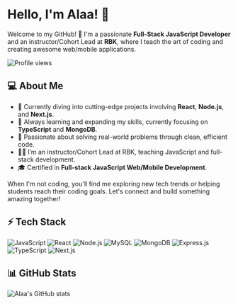 # Hello, I'm Alaa! 👋

Welcome to my GitHub! 🚀 I'm a passionate **Full-Stack JavaScript Developer** and an instructor/Cohort Lead at **RBK**, where I teach the art of coding and creating awesome web/mobile applications.

![Profile views](https://komarev.com/ghpvc/?username=Alaa-bedoui&style=flat-square)

## 💻 About Me
- 🔭 Currently diving into cutting-edge projects involving **React**, **Node.js**, and **Next.js**.
- 🌱 Always learning and expanding my skills, currently focusing on **TypeScript** and **MongoDB**.
- 🎯 Passionate about solving real-world problems through clean, efficient code.
- 👩‍💻 I’m an instructor/Cohort Lead at RBK, teaching JavaScript and full-stack development.
- 🎓 Certified in **Full-stack JavaScript Web/Mobile Development**.
  
When I'm not coding, you'll find me exploring new tech trends or helping students reach their coding goals. Let's connect and build something amazing together!

## ⚡ Tech Stack
![JavaScript](https://img.shields.io/badge/-JavaScript-333333?style=flat&logo=javascript)
![React](https://img.shields.io/badge/-React-333333?style=flat&logo=react)
![Node.js](https://img.shields.io/badge/-Node.js-333333?style=flat&logo=node.js)
![MySQL](https://img.shields.io/badge/-MySQL-333333?style=flat&logo=mysql)
![MongoDB](https://img.shields.io/badge/-MongoDB-333333?style=flat&logo=mongodb)
![Express.js](https://img.shields.io/badge/-Express.js-333333?style=flat&logo=express)
![TypeScript](https://img.shields.io/badge/-TypeScript-333333?style=flat&logo=typescript)
![Next.js](https://img.shields.io/badge/-Next.js-333333?style=flat&logo=next.js)

## 📊 GitHub Stats
![Alaa's GitHub stats](https://github-readme-stats.vercel.app/api?username=Alaa-bedoui&show_icons=true&theme=radical)
